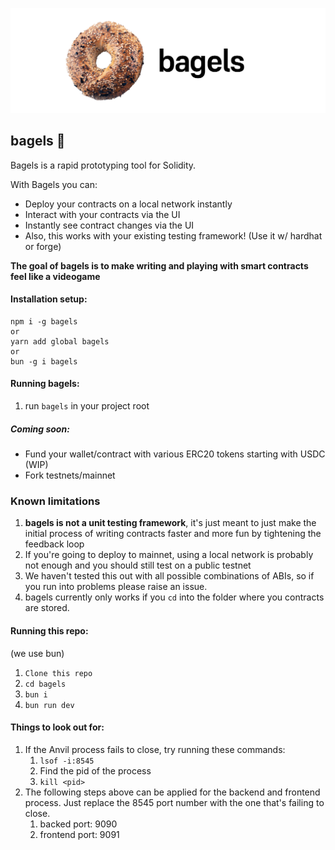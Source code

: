![codename bagel](https://github.com/Alex-Neo-Projects/bagels/blob/main/assets/banner.png)

## bagels 🥯

Bagels is a rapid prototyping tool for Solidity. 

With Bagels you can:
- Deploy your contracts on a local network instantly
- Interact with your contracts via the UI 
- Instantly see contract changes via the UI
- Also, this works with your existing testing framework! (Use it w/ hardhat or forge)

**The goal of bagels is to make writing and playing with smart contracts feel like a videogame**

#### Installation setup:
```
npm i -g bagels 
or 
yarn add global bagels 
or 
bun -g i bagels
```

#### Running bagels: 
1) run `bagels` in your project root

##### Coming soon:
- Fund your wallet/contract with various ERC20 tokens starting with USDC (WIP)
- Fork testnets/mainnet

### Known limitations
1) **bagels is not a unit testing framework**, it's just meant to just make the initial process of writing contracts faster and more fun by tightening the feedback loop
2) If you're going to deploy to mainnet, using a local network is probably not enough and you should still test on a public testnet
3) We haven't tested this out with all possible combinations of ABIs, so if you run into problems please raise an issue.
5) bagels currently only works if you `cd` into the folder where you contracts are stored.

#### Running this repo: 
(we use bun)

1) `Clone this repo`
2) `cd bagels`
3) `bun i`
4) `bun run dev`

#### Things to look out for: 
1) If the Anvil process fails to close, try running these commands: 
   1) `lsof -i:8545`
   2) Find the pid of the process
   3) `kill <pid>`
2) The following steps above can be applied for the backend and frontend process. Just replace the 8545 port number with the one that's failing to close.
   1) backed port: 9090 
   2) frontend port: 9091
